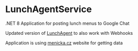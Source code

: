 # LunchAgentService

.NET 8 Application for posting lunch menus to Google Chat

Updated version of [LunchAgent](https://github.com/Tomas-Juri/LunchAgentService) to also work with Webhooks

Application is using [menicka.cz](https://www.menicka.cz) website for getting data

